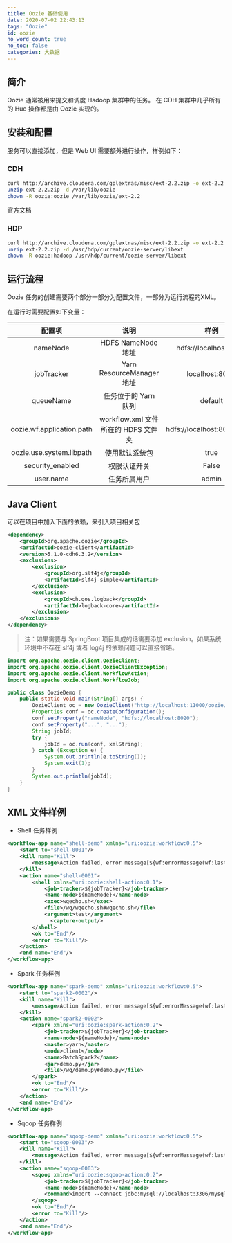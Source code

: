 ```yaml
---
title: Oozie 基础使用
date: 2020-07-02 22:43:13
tags: "Oozie"
id: oozie
no_word_count: true
no_toc: false
categories: 大数据
---
```


## 简介

Oozie 通常被用来提交和调度 Hadoop 集群中的任务。
在 CDH 集群中几乎所有的 Hue 操作都是由 Oozie 实现的。

## 安装和配置

服务可以直接添加，但是 Web UI 需要额外进行操作，样例如下：

### CDH

```bash
curl http://archive.cloudera.com/gplextras/misc/ext-2.2.zip -o ext-2.2.zip
unzip ext-2.2.zip -d /var/lib/oozie
chown -R oozie:oozie /var/lib/oozie/ext-2.2
```

[官方文档](https://docs.cloudera.com/documentation/enterprise/6/6.3/topics/admin_oozie_console.html)

### HDP

```bash
curl http://archive.cloudera.com/gplextras/misc/ext-2.2.zip -o ext-2.2.zip
unzip ext-2.2.zip -d /usr/hdp/current/oozie-server/libext
chown -R oozie:hadoop /usr/hdp/current/oozie-server/libext
```

## 运行流程

Oozie 任务的创建需要两个部分一部分为配置文件，一部分为运行流程的XML。

在运行时需要配置如下变量：

|配置项|说明|样例|
|:---:|:---:|:---:|
|nameNode|HDFS NameNode 地址|hdfs://localhost:8020|
|jobTracker|Yarn ResourceManager 地址 |localhost:8032|
|queueName|任务位于的 Yarn 队列|default|
|oozie.wf.application.path|workflow.xml 文件所在的 HDFS 文件夹|hdfs://localhost:8020/demo|
|oozie.use.system.libpath|使用默认系统包|true|
|security_enabled|权限认证开关|False|
|user.name|任务所属用户|admin|

## Java Client

可以在项目中加入下面的依赖，来引入项目相关包

```xml
<dependency>
    <groupId>org.apache.oozie</groupId>
    <artifactId>oozie-client</artifactId>
    <version>5.1.0-cdh6.3.2</version>
    <exclusions>
        <exclusion>
            <groupId>org.slf4j</groupId>
            <artifactId>slf4j-simple</artifactId>
        </exclusion>
        <exclusion>
            <groupId>ch.qos.logback</groupId>
            <artifactId>logback-core</artifactId>
        </exclusion>
    </exclusions>
</dependency>
```

> 注：如果需要与 SpringBoot 项目集成的话需要添加 exclusion。如果系统环境中不存在 slf4j 或者 log4j 的依赖问题可以直接省略。

```java
import org.apache.oozie.client.OozieClient;
import org.apache.oozie.client.OozieClientException;
import org.apache.oozie.client.WorkflowAction;
import org.apache.oozie.client.WorkflowJob;

public class OozieDemo {
    public static void main(String[] args) {
        OozieClient oc = new OozieClient("http://localhost:11000/oozie/");
        Properties conf = oc.createConfiguration();
        conf.setProperty("nameNode", "hdfs://localhost:8020");
        conf.setProperty("...", "...");
        String jobId;
        try {
            jobId = oc.run(conf, xmlString);
        } catch (Exception e) {
            System.out.println(e.toString());
            System.exit(1);
        }
        System.out.println(jobId);
    }
}
```

## XML 文件样例

- Shell 任务样例
```xml
<workflow-app name="shell-demo" xmlns="uri:oozie:workflow:0.5">
    <start to="shell-0001"/>
    <kill name="Kill">
        <message>Action failed, error message[${wf:errorMessage(wf:lastErrorNode())}]</message>
    </kill>
    <action name="shell-0001">
        <shell xmlns="uri:oozie:shell-action:0.1">
            <job-tracker>${jobTracker}</job-tracker>
            <name-node>${nameNode}</name-node>
            <exec>wqecho.sh</exec>
            <file>/wq/wqecho.sh#wqecho.sh</file>
            <argument>test</argument>
              <capture-output/>
        </shell>
        <ok to="End"/>
        <error to="Kill"/>
    </action>
    <end name="End"/>
</workflow-app>
```

- Spark 任务样例
```xml
<workflow-app name="spark-demo" xmlns="uri:oozie:workflow:0.5">
    <start to="spark2-0002"/>
    <kill name="Kill">
        <message>Action failed, error message[${wf:errorMessage(wf:lastErrorNode())}]</message>
    </kill>
    <action name="spark2-0002">
        <spark xmlns="uri:oozie:spark-action:0.2">
            <job-tracker>${jobTracker}</job-tracker>
            <name-node>${nameNode}</name-node>
            <master>yarn</master>
            <mode>client</mode>
            <name>BatchSpark2</name>
            <jar>demo.py</jar>
            <file>/wq/demo.py#demo.py</file>
        </spark>
        <ok to="End"/>
        <error to="Kill"/>
    </action>
    <end name="End"/>
</workflow-app>
```

- Sqoop 任务样例
```xml
<workflow-app name="sqoop-demo" xmlns="uri:oozie:workflow:0.5">
    <start to="sqoop-0003"/>
    <kill name="Kill">
        <message>Action failed, error message[${wf:errorMessage(wf:lastErrorNode())}]</message>
    </kill>
    <action name="sqoop-0003">
        <sqoop xmlns="uri:oozie:sqoop-action:0.2">
            <job-tracker>${jobTracker}</job-tracker>
            <name-node>${nameNode}</name-node>
            <command>import --connect jdbc:mysql://localhost:3306/mysql --username mariadb --password mariadb --table user --target-dir /tmp/demo -m 1</command>
        </sqoop>
        <ok to="End"/>
        <error to="Kill"/>
    </action>
    <end name="End"/>
</workflow-app>
```

